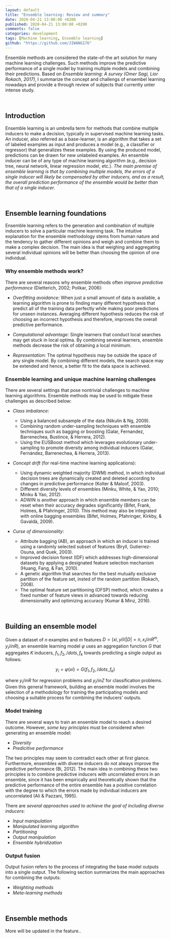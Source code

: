 ```yaml
---
layout: default
title: "Ensemble learning: Review and summary"
date: 2020-04-21 13:00:00 +0200
published: 2020-04-21 13:00:00 +0200
comments: false
categories: development
tags: [Machine learning, Ensemble learning]
github: "https://github.com/JIWANG176"
---
```

Ensemble methods are considered the state-of-the art solution for many machine learning challenges. Such methods improve the predictive performance of a single model by training multiple models and combining their predictions. Based on *Ensemble learning: A survey (Omer Sagi, Lior Rokach, 2017)*, I summarize the concept and challengs of ensembel learning nowadays and provide a through review of subjects that currently unter intense study.
<!--more-->

&nbsp;
## Introduction
Ensemble learning is an umbrella term for methods that combine multiple inducers to make a decision, typically in supervised machine learning tasks. An inducer, also referred as a base-learner, is an algorithm that takes a set of labeled examples as input and produces a model (e.g., a classifier or regressor) that generalizes these examples. By using the produced model, predictions can be drawn for new unlabeled examples. An ensemble inducer can be of any type of machine learning algorithm (e.g., decision tree, neural network, linear regression model, etc.). *The main premise of ensemble learning is that by combining multiple models, the errors of a single inducer will likely be compensated by other inducers, and as a result, the overall prediction performance of the ensemble would be better than that of a single inducer.*





&nbsp;
## Ensemble learning foundations
Ensemble learning refers to the generation and combination of multiple inducers to solve a particular machine learning task. The intuitive explanation for the ensemble methodology stems from human nature and the tendency to gather different opinions and weigh and combine them to make a complex decision. The main idea is that weighing and aggregating several individual opinions will be better than choosing the opinion of one individual. 

### Why ensemble methods work?
There are several reasons why ensemble methods often *improve predictive performance* (Dietterich, 2002; Polikar, 2006):

- *Overfitting avoidance*: When just a small amount of data is available, a learning algorithm is prone to finding many different hypothesis that predict all of the training data perfectly while making poor predictions for unseen instances. Averaging different hypothesis reduces the risk of choosing an incorrect hypothesis and therefore, improves the overall predictive performance.

- *Computational advantage*: Single learners that conduct local searches may get stuck in local optima. By combining several learners, ensemble methods decrease the risk of obtaining a local minimum.

- *Representation*: The optimal hypothesis may be outside the space of any single model. By combining different models, the search space may be extended and hence, a better fit to the data space is achieved.

### Ensemble learning and unique machine learning challenges
There are several settings that pose nontrivial challenges to machine learning algorithms. Ensemble methods may be used to mitigate these challenges as described below:
- *Class imbalance*:
    - Using a balanced subsample of the data (Nikulin & Ng, 2009).
    - Combining random under-sampling techniques with ensemble techniques such as bagging or boosting (Galar, Fernandez, Barrenechea, Bustince, & Herrera, 2012).
    - Using the EUSBoost method which leverages evolutionary under-sampling to promote diversity among individual inducers (Galar, Fernández, Barrenechea, & Herrera, 2013).

- *Concept drift* (for real-time machine learning applications):
    - Using dynamic weighted majority (DWM) method, in which individual decision trees are dynamically created and deleted according to changes in predictive performance (Kolter & Maloof, 2003).
    - Different diversity levels of ensembles (Minku, White, & Yao, 2010; Minku & Yao, 2012).
    - ADWIN is another approach in which ensemble members can be reset when their accuracy degrades significantly (Bifet, Frank, Holmes, & Pfahringer, 2010). This method may also be integrated with online bagging ensembles (Bifet, Holmes, Pfahringer, Kirkby, & Gavaldà, 2009).

- *Curse of dimensionality*:
    - Attribute bagging (AB), an approach in which an inducer is trained using a randomly selected subset of features (Bryll, Gutierrez-Osuna, and Quek, 2003).
    - Improved decision forest (IDF) which addresses high-dimensional datasets by applying a designated feature selection mechanism (Huang, Fang, & Fan, 2010).
    - A genetic algorithm that searches for the best mutually exclusive partition of the feature set, insted of the random partition (Rokach, 2008).
    - The optimal feature set partitioning (OFSP) method, which creates a fixed number of feature views in advanced towards reducing dimensionality and optimizing accuracy (Kumar & Minz, 2016).






&nbsp;
## Building an ensemble model
Given a dataset of $n$ examples and $m$ features $D = {(xi, yi)} (|D| = n, x_i/in R^m, y_i/in R)$, an ensemble learning model $φ$ uses an aggregation function $G$ that aggregates $K$ inducers, ${f_1, f_2, /dots, f_k}$ towards predicting a single output as follows:

$$y_i = φ(xi) = G(f_1, f_2, /dots, f_k)$$

where $y_i/in R$ for regression problems and $y_i/in Z$ for classification problems. Given this general framework, building an ensemble model involves the selection of a methodology for training the participating models and choosing a suitable process for combining the inducers' outputs.

### Model training
There are several ways to train an ensemble model to reach a desired outcome. However, *some key principles* must be considered when generating an ensemble model:
- *Diversity*
- *Predicitive performance*

The two principles may seem to contradict each other at first glance. Furthermore, ensembles with diverse inducers do not always improve the predictive performance (Bi, 2012). The main idea in combining these two principles is to combine predictive inducers with uncorrelated errors in an ensemble, since it has been empirically and theoretically shown that the predictive performance of the entire ensemble has a positive correlation with the degree to which the errors made by individual inducers are uncorrelated (Ali & Pazzani, 1995). 

There are *several approaches used to achieve the goal of including diverse inducers*:
- *Input manipulation*
- *Manipulated learning algorithm*
- *Partitioning*
- *Output manipulation*
- *Ensemble hybridization*

### Output fusion
Output fusion refers to the process of integrating the base model outputs into a single output. The following section summarizes the main approaches for combining the outputs:
- *Weighting methods*
- *Meta-learning methods*





&nbsp;
## Ensemble methods
More will be updated in the feature..


&nbsp;
